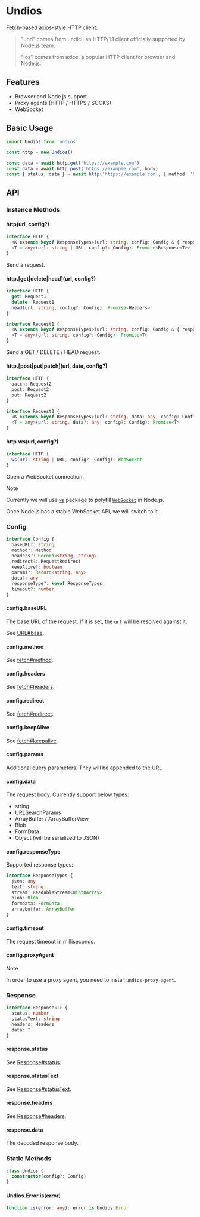 # Undios

Fetch-based axios-style HTTP client.

> "und" comes from undici, an HTTP/1.1 client officially supported by Node.js team.
> 
> "ios" comes from axios, a popular HTTP client for browser and Node.js.

## Features

- Browser and Node.js support
- Proxy agents (HTTP / HTTPS / SOCKS)
- WebSocket

## Basic Usage

```ts
import Undios from 'undios'

const http = new Undios()

const data = await http.get('https://example.com')
const data = await http.post('https://example.com', body)
const { status, data } = await http('https://example.com', { method: 'GET' })
```

## API

### Instance Methods

#### http(url, config?)

```ts
interface HTTP {
  <K extends keyof ResponseTypes>(url: string, config: Config & { responseType: K }): Promise<Response<ResponseTypes[K]>>
  <T = any>(url: string | URL, config?: Config): Promise<Response<T>>
}
```

Send a request.

#### http.[get|delete|head](url, config?)

```ts
interface HTTP {
  get: Request1
  delete: Request1
  head(url: string, config?: Config): Promise<Headers>
}

interface Request1 {
  <K extends keyof ResponseTypes>(url: string, config: Config & { responseType: K }): Promise<ResponseTypes[K]>
  <T = any>(url: string, config?: Config): Promise<T>
}
```

Send a GET / DELETE / HEAD request.

#### http.[post|put|patch](url, data, config?)

```ts
interface HTTP {
  patch: Request2
  post: Request2
  put: Request2
}

interface Request2 {
  <K extends keyof ResponseTypes>(url: string, data: any, config: Config & { responseType: K }): Promise<ResponseTypes[K]>
  <T = any>(url: string, data?: any, config?: Config): Promise<T>
}
```

#### http.ws(url, config?)

```ts
interface HTTP {
  ws(url: string | URL, config?: Config): WebSocket
}
```

Open a WebSocket connection.

> [!NOTE]
> 
> Currently we will use [`ws`](https://github.com/websockets/ws) package to polyfill [`WebSocket`](https://developer.mozilla.org/en-US/docs/Web/API/WebSocket) in Node.js.
> 
> Once Node.js has a stable WebSocket API, we will switch to it.

### Config

```ts
interface Config {
  baseURL?: string
  method?: Method
  headers?: Record<string, string>
  redirect?: RequestRedirect
  keepAlive?: boolean
  params?: Record<string, any>
  data?: any
  responseType?: keyof ResponseTypes
  timeout?: number
}
```

#### config.baseURL

The base URL of the request. If it is set, the `url` will be resolved against it.

See [URL#base](https://developer.mozilla.org/en-US/docs/Web/API/URL/URL#base).

#### config.method

See [fetch#method](https://developer.mozilla.org/en-US/docs/Web/API/fetch#method).

#### config.headers

See [fetch#headers](https://developer.mozilla.org/en-US/docs/Web/API/fetch#headers).

#### config.redirect

See [fetch#redirect](https://developer.mozilla.org/en-US/docs/Web/API/fetch#redirect).

#### config.keepAlive

See [fetch#keepalive](https://developer.mozilla.org/en-US/docs/Web/API/fetch#keepalive).

#### config.params

Additional query parameters. They will be appended to the URL.

#### config.data

The request body. Currently support below types:

- string
- URLSearchParams
- ArrayBuffer / ArrayBufferView
- Blob
- FormData
- Object (will be serialized to JSON)

#### config.responseType

Supported response types:

```ts
interface ResponseTypes {
  json: any
  text: string
  stream: ReadableStream<Uint8Array>
  blob: Blob
  formdata: FormData
  arraybuffer: ArrayBuffer
}
```

#### config.timeout

The request timeout in milliseconds.

#### config.proxyAgent

> [!NOTE]
> 
> In order to use a proxy agent, you need to install `undios-proxy-agent`.

### Response

```ts
interface Response<T> {
  status: number
  statusText: string
  headers: Headers
  data: T
}
```

#### response.status

See [Response#status](https://developer.mozilla.org/en-US/docs/Web/API/Response/status).

#### response.statusText

See [Response#statusText](https://developer.mozilla.org/en-US/docs/Web/API/Response/statusText).

#### response.headers

See [Response#headers](https://developer.mozilla.org/en-US/docs/Web/API/Response/headers).

#### response.data

The decoded response body.

### Static Methods

```ts
class Undios {
  constructor(config?: Config)
}
```

#### Undios.Error.is(error)

```ts
function is(error: any): error is Undios.Error
```
